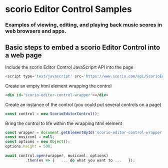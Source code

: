 # scorio Editor Control Samples

### Examples of viewing, editing, and playing back music scores in web browsers and apps.

## Basic steps to embed a scorio Editor Control into a web page

Include the scorio Editor Control JavaScriprt API into the page
```js
<script type='text/javascript' src='https://www.scorio.com/api/ScorioEditorControl.js'></script>
```

Create an empty html element wrapping the control
```html
<div id='scorio-editor-control-wrapper'></div>
```

Create an instance of the control (you could put several controls on a page)
```js
const control = new ScorioEditorControl();
```

Bring the control to life within the wrapping html element
```js
const wrapper = document.getElementById('scorio-editor-control-wrapper');
const musicxml = null;
const options = new Object();
options.height = 500;
	   
await control.open(wrapper, musicxml, options)
   	     .then(ev => {   ... do what you want to ...   });
```

